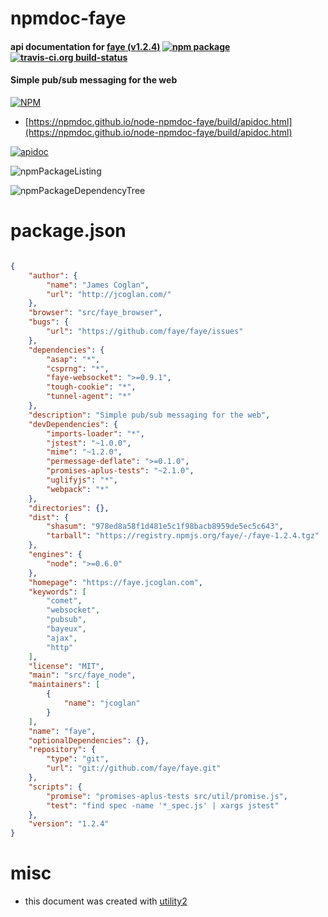 # npmdoc-faye

#### api documentation for  [faye (v1.2.4)](https://faye.jcoglan.com)  [![npm package](https://img.shields.io/npm/v/npmdoc-faye.svg?style=flat-square)](https://www.npmjs.org/package/npmdoc-faye) [![travis-ci.org build-status](https://api.travis-ci.org/npmdoc/node-npmdoc-faye.svg)](https://travis-ci.org/npmdoc/node-npmdoc-faye)

#### Simple pub/sub messaging for the web

[![NPM](https://nodei.co/npm/faye.png?downloads=true&downloadRank=true&stars=true)](https://www.npmjs.com/package/faye)

- [https://npmdoc.github.io/node-npmdoc-faye/build/apidoc.html](https://npmdoc.github.io/node-npmdoc-faye/build/apidoc.html)

[![apidoc](https://npmdoc.github.io/node-npmdoc-faye/build/screenCapture.buildCi.browser.%252Ftmp%252Fbuild%252Fapidoc.html.png)](https://npmdoc.github.io/node-npmdoc-faye/build/apidoc.html)

![npmPackageListing](https://npmdoc.github.io/node-npmdoc-faye/build/screenCapture.npmPackageListing.svg)

![npmPackageDependencyTree](https://npmdoc.github.io/node-npmdoc-faye/build/screenCapture.npmPackageDependencyTree.svg)



# package.json

```json

{
    "author": {
        "name": "James Coglan",
        "url": "http://jcoglan.com/"
    },
    "browser": "src/faye_browser",
    "bugs": {
        "url": "https://github.com/faye/faye/issues"
    },
    "dependencies": {
        "asap": "*",
        "csprng": "*",
        "faye-websocket": ">=0.9.1",
        "tough-cookie": "*",
        "tunnel-agent": "*"
    },
    "description": "Simple pub/sub messaging for the web",
    "devDependencies": {
        "imports-loader": "*",
        "jstest": "~1.0.0",
        "mime": "~1.2.0",
        "permessage-deflate": ">=0.1.0",
        "promises-aplus-tests": "~2.1.0",
        "uglifyjs": "*",
        "webpack": "*"
    },
    "directories": {},
    "dist": {
        "shasum": "978ed8a58f1d481e5c1f98bacb8959de5ec5c643",
        "tarball": "https://registry.npmjs.org/faye/-/faye-1.2.4.tgz"
    },
    "engines": {
        "node": ">=0.6.0"
    },
    "homepage": "https://faye.jcoglan.com",
    "keywords": [
        "comet",
        "websocket",
        "pubsub",
        "bayeux",
        "ajax",
        "http"
    ],
    "license": "MIT",
    "main": "src/faye_node",
    "maintainers": [
        {
            "name": "jcoglan"
        }
    ],
    "name": "faye",
    "optionalDependencies": {},
    "repository": {
        "type": "git",
        "url": "git://github.com/faye/faye.git"
    },
    "scripts": {
        "promise": "promises-aplus-tests src/util/promise.js",
        "test": "find spec -name '*_spec.js' | xargs jstest"
    },
    "version": "1.2.4"
}
```



# misc
- this document was created with [utility2](https://github.com/kaizhu256/node-utility2)
